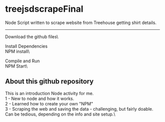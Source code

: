 # treejsdscrapeFinal
Node Script written to scrape website from Treehouse getting shirt details.

***
Download the github files\

Install Dependencies\
NPM install\

Compile and Run\
NPM Start\


About this github repository 
---
This is an introduction Node activity for me.\
  1 - New to node and how it works.\
  2 - Learned how to create your own "NPM"\
  3 - Scraping the web and saving the data - challenging, but fairly doable.  Can be tedious, depending on the info and site setup.\
  
  
